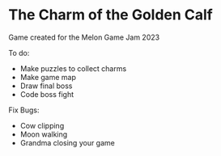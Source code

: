 # The Charm of the Golden Calf 
Game created for the Melon Game Jam 2023


To do:
* Make puzzles to collect charms
* Make game map
* Draw final boss
* Code boss fight

Fix Bugs:
* Cow clipping
* Moon walking
* Grandma closing your game
